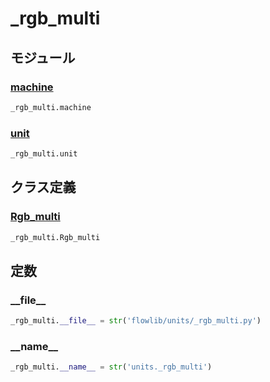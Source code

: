# _rgb_multi

## モジュール

### [machine](../machine/)
```python
_rgb_multi.machine
```

### [unit](../unit/)
```python
_rgb_multi.unit
```
## クラス定義
### [Rgb\_multi](../../class/_rgb_multi.Rgb_multi/)
```python
_rgb_multi.Rgb_multi
```
## 定数
### \_\_file\_\_
```python
_rgb_multi.__file__ = str('flowlib/units/_rgb_multi.py')
```
### \_\_name\_\_
```python
_rgb_multi.__name__ = str('units._rgb_multi')
```
